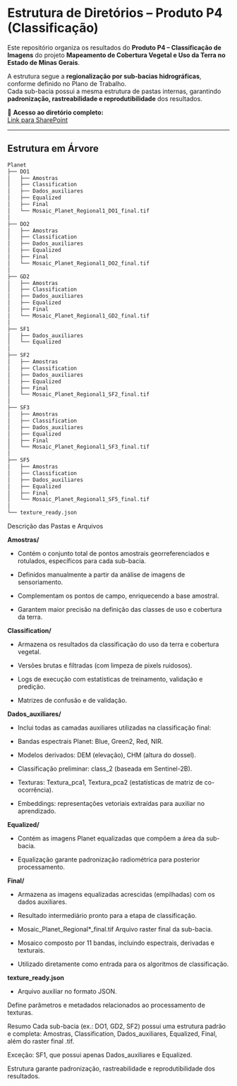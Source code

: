 # Estrutura de Diretórios – Produto P4 (Classificação)

Este repositório organiza os resultados do **Produto P4 – Classificação de Imagens** do projeto **Mapeamento de Cobertura Vegetal e Uso da Terra no Estado de Minas Gerais**.  

A estrutura segue a **regionalização por sub-bacias hidrográficas**, conforme definido no Plano de Trabalho.  
Cada sub-bacia possui a mesma estrutura de pastas internas, garantindo **padronização, rastreabilidade e reprodutibilidade** dos resultados.

📂 **Acesso ao diretório completo:**  
[Link para SharePoint](https://ge21cm.sharepoint.com/:f:/s/SAMARCO/El95v9eODuFDnG949-1_yVsBdzoLgiH6uomiwfDPym9VHg?e=cbLddx)

---

## Estrutura em Árvore

```bash
Planet
├── DO1
│   ├── Amostras
│   ├── Classification
│   ├── Dados_auxiliares
│   ├── Equalized
│   ├── Final
│   └── Mosaic_Planet_Regional1_DO1_final.tif
│
├── DO2
│   ├── Amostras
│   ├── Classification
│   ├── Dados_auxiliares
│   ├── Equalized
│   ├── Final
│   └── Mosaic_Planet_Regional1_DO2_final.tif
│
├── GD2
│   ├── Amostras
│   ├── Classification
│   ├── Dados_auxiliares
│   ├── Equalized
│   ├── Final
│   └── Mosaic_Planet_Regional1_GD2_final.tif
│
├── SF1
│   ├── Dados_auxiliares
│   └── Equalized
│
├── SF2
│   ├── Amostras
│   ├── Classification
│   ├── Dados_auxiliares
│   ├── Equalized
│   ├── Final
│   └── Mosaic_Planet_Regional1_SF2_final.tif
│
├── SF3
│   ├── Amostras
│   ├── Classification
│   ├── Dados_auxiliares
│   ├── Equalized
│   ├── Final
│   └── Mosaic_Planet_Regional1_SF3_final.tif
│
├── SF5
│   ├── Amostras
│   ├── Classification
│   ├── Dados_auxiliares
│   ├── Equalized
│   ├── Final
│   └── Mosaic_Planet_Regional1_SF5_final.tif
│
└── texture_ready.json
```

Descrição das Pastas e Arquivos 

**Amostras/**
- Contém o conjunto total de pontos amostrais georreferenciados e rotulados, específicos para cada sub-bacia.

- Definidos manualmente a partir da análise de imagens de sensoriamento.

- Complementam os pontos de campo, enriquecendo a base amostral.

- Garantem maior precisão na definição das classes de uso e cobertura da terra.

**Classification/**
- Armazena os resultados da classificação do uso da terra e cobertura vegetal.

- Versões brutas e filtradas (com limpeza de pixels ruidosos).

- Logs de execução com estatísticas de treinamento, validação e predição.

- Matrizes de confusão e de validação.

**Dados_auxiliares/**
- Inclui todas as camadas auxiliares utilizadas na classificação final:

- Bandas espectrais Planet: Blue, Green2, Red, NIR.

- Modelos derivados: DEM (elevação), CHM (altura do dossel).

- Classificação preliminar: class_2 (baseada em Sentinel-2B).

- Texturas: Textura_pca1, Textura_pca2 (estatísticas de matriz de co-ocorrência).

- Embeddings: representações vetoriais extraídas para auxiliar no aprendizado.

**Equalized/**
- Contém as imagens Planet equalizadas que compõem a área da sub-bacia.

- Equalização garante padronização radiométrica para posterior processamento.

**Final/**
- Armazena as imagens equalizadas acrescidas (empilhadas) com os dados auxiliares.

- Resultado intermediário pronto para a etapa de classificação.

- Mosaic_Planet_Regional*_final.tif
Arquivo raster final da sub-bacia.

- Mosaico composto por 11 bandas, incluindo espectrais, derivadas e texturais.

- Utilizado diretamente como entrada para os algoritmos de classificação.

**texture_ready.json**
- Arquivo auxiliar no formato JSON.

Define parâmetros e metadados relacionados ao processamento de texturas.

Resumo
Cada sub-bacia (ex.: DO1, GD2, SF2) possui uma estrutura padrão e completa:
Amostras, Classification, Dados_auxiliares, Equalized, Final, além do raster final .tif.

Exceção: SF1, que possui apenas Dados_auxiliares e Equalized.

Estrutura garante padronização, rastreabilidade e reprodutibilidade dos resultados.


